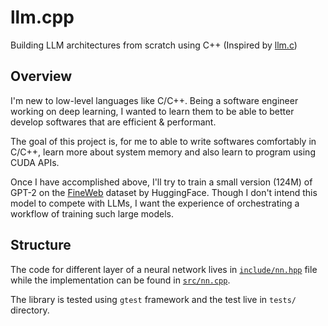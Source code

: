 # llm.cpp
Building LLM architectures from scratch using C++ (Inspired by [llm.c](https://github.com/karpathy/llm.c))

## Overview
I'm new to low-level languages like C/C++. Being a software engineer working on deep learning, I wanted to learn them to be able to better develop softwares that are efficient & performant. 

The goal of this project is, for me to able to write softwares comfortably in C/C++, learn more about system memory and also learn to program using CUDA APIs. 

Once I have accomplished above, I'll try to train a small version (124M) of GPT-2 on the [FineWeb](https://huggingface.co/datasets/HuggingFaceFW/fineweb) dataset by HuggingFace. Though I don't intend this model to compete with LLMs, I want the experience of orchestrating a workflow of training such large models.

## Structure
The code for different layer of a neural network lives in [`include/nn.hpp`](include/nn.hpp) file while the implementation can be found in [`src/nn.cpp`](src/nn.cpp). 

The library is tested using `gtest` framework and the test live in `tests/` directory.
